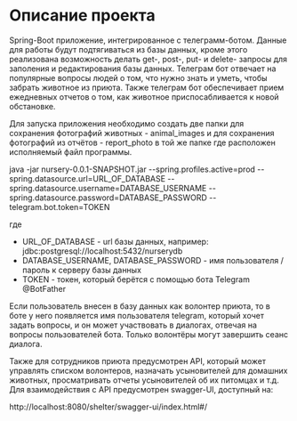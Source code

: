 # Описание проекта

Spring-Boot приложение, интегрированное с телеграмм-ботом.  Данные для работы будут подтягиваться из базы данных, кроме этого реализована возможность делать get-, post-, put- и delete- запросы 
для заполения и редактирования базы данных. Телеграм бот отвечает на популярные вопросы людей о том, что нужно знать и уметь, чтобы забрать животное из приюта. Также телеграм 
бот обеспечивает прием ежедневных отчетов о том, как животное приспосабливается к новой обстановке.

Для запуска приложения необходимо создать две папки для сохранения фотографий животных - animal_images и для сохранения фотографий из отчётов - report_photo в той же папке где расположен исполняемый файл программы.

java -jar nursery-0.0.1-SNAPSHOT.jar --spring.profiles.active=prod --spring.datasource.url=URL_OF_DATABASE --spring.datasource.username=DATABASE_USERNAME --spring.datasource.password=DATABASE_PASSWORD --telegram.bot.token=TOKEN

где
* URL_OF_DATABASE - url базы данных, например: jdbc:postgresql://localhost:5432/nurserydb 
* DATABASE_USERNAME, DATABASE_PASSWORD - имя пользователя / пароль к серверу базы данных
* TOKEN - токен, который берётся с помощью бота Telegram @BotFather

Если пользователь внесен в базу данных как волонтер приюта, то в боте у него появляется имя пользователя telegram, который хочет задать вопросы, и он может участвовать в диалогах, отвечая на вопросы пользователей бота.
Только волонтёры могут завершить сеанс диалога.

Также для сотрудников приюта предусмотрен API, который может управлять списком волонтеров, назначать усыновителей для домашних животных, просматривать отчеты усыновителей об их питомцах и т.д.
Для взаимодействия с API предусмотрен swagger-UI, доступный на:

http://localhost:8080/shelter/swagger-ui/index.html#/
